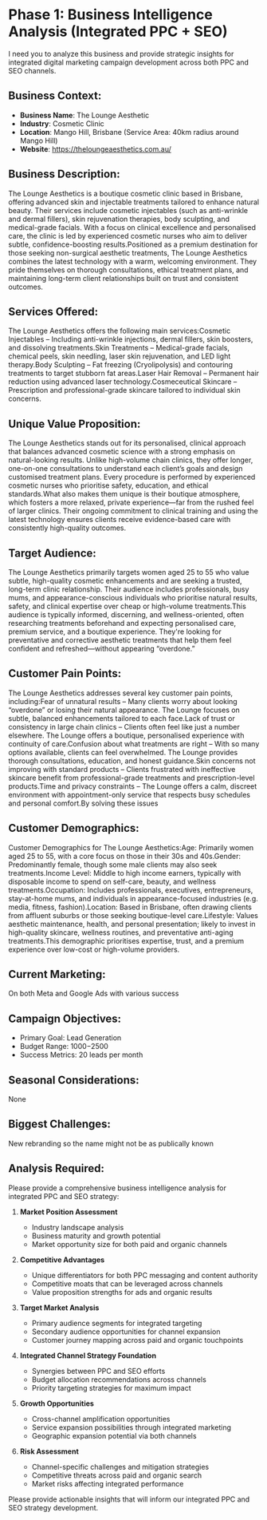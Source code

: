 # Phase 1: Business Intelligence Analysis (Integrated PPC + SEO)

I need you to analyze this business and provide strategic insights for integrated digital marketing campaign development across both PPC and SEO channels.

## Business Context:
- **Business Name**: The Lounge Aesthetic
- **Industry**: Cosmetic Clinic
- **Location**: Mango Hill, Brisbane (Service Area: 40km radius around Mango Hill)
- **Website**: https://theloungeaesthetics.com.au/

## Business Description:
The Lounge Aesthetics is a boutique cosmetic clinic based in Brisbane, offering advanced skin and injectable treatments tailored to enhance natural beauty. Their services include cosmetic injectables (such as anti-wrinkle and dermal fillers), skin rejuvenation therapies, body sculpting, and medical-grade facials. With a focus on clinical excellence and personalised care, the clinic is led by experienced cosmetic nurses who aim to deliver subtle, confidence-boosting results.Positioned as a premium destination for those seeking non-surgical aesthetic treatments, The Lounge Aesthetics combines the latest technology with a warm, welcoming environment. They pride themselves on thorough consultations, ethical treatment plans, and maintaining long-term client relationships built on trust and consistent outcomes.

## Services Offered:
The Lounge Aesthetics offers the following main services:Cosmetic Injectables – Including anti-wrinkle injections, dermal fillers, skin boosters, and dissolving treatments.Skin Treatments – Medical-grade facials, chemical peels, skin needling, laser skin rejuvenation, and LED light therapy.Body Sculpting – Fat freezing (Cryolipolysis) and contouring treatments to target stubborn fat areas.Laser Hair Removal – Permanent hair reduction using advanced laser technology.Cosmeceutical Skincare – Prescription and professional-grade skincare tailored to individual skin concerns.

## Unique Value Proposition:
The Lounge Aesthetics stands out for its personalised, clinical approach that balances advanced cosmetic science with a strong emphasis on natural-looking results. Unlike high-volume chain clinics, they offer longer, one-on-one consultations to understand each client’s goals and design customised treatment plans. Every procedure is performed by experienced cosmetic nurses who prioritise safety, education, and ethical standards.What also makes them unique is their boutique atmosphere, which fosters a more relaxed, private experience—far from the rushed feel of larger clinics. Their ongoing commitment to clinical training and using the latest technology ensures clients receive evidence-based care with consistently high-quality outcomes.

## Target Audience:
The Lounge Aesthetics primarily targets women aged 25 to 55 who value subtle, high-quality cosmetic enhancements and are seeking a trusted, long-term clinic relationship. Their audience includes professionals, busy mums, and appearance-conscious individuals who prioritise natural results, safety, and clinical expertise over cheap or high-volume treatments.This audience is typically informed, discerning, and wellness-oriented, often researching treatments beforehand and expecting personalised care, premium service, and a boutique experience. They're looking for preventative and corrective aesthetic treatments that help them feel confident and refreshed—without appearing “overdone.”

## Customer Pain Points:
The Lounge Aesthetics addresses several key customer pain points, including:Fear of unnatural results – Many clients worry about looking “overdone” or losing their natural appearance. The Lounge focuses on subtle, balanced enhancements tailored to each face.Lack of trust or consistency in large chain clinics – Clients often feel like just a number elsewhere. The Lounge offers a boutique, personalised experience with continuity of care.Confusion about what treatments are right – With so many options available, clients can feel overwhelmed. The Lounge provides thorough consultations, education, and honest guidance.Skin concerns not improving with standard products – Clients frustrated with ineffective skincare benefit from professional-grade treatments and prescription-level products.Time and privacy constraints – The Lounge offers a calm, discreet environment with appointment-only service that respects busy schedules and personal comfort.By solving these issues

## Customer Demographics:
Customer Demographics for The Lounge Aesthetics:Age: Primarily women aged 25 to 55, with a core focus on those in their 30s and 40s.Gender: Predominantly female, though some male clients may also seek treatments.Income Level: Middle to high income earners, typically with disposable income to spend on self-care, beauty, and wellness treatments.Occupation: Includes professionals, executives, entrepreneurs, stay-at-home mums, and individuals in appearance-focused industries (e.g. media, fitness, fashion).Location: Based in Brisbane, often drawing clients from affluent suburbs or those seeking boutique-level care.Lifestyle: Values aesthetic maintenance, health, and personal presentation; likely to invest in high-quality skincare, wellness routines, and preventative anti-aging treatments.This demographic prioritises expertise, trust, and a premium experience over low-cost or high-volume providers.

## Current Marketing:
On both Meta and Google Ads with various success

## Campaign Objectives:
- Primary Goal: Lead Generation
- Budget Range: $1000-$2500
- Success Metrics: 20 leads per month

## Seasonal Considerations:
None

## Biggest Challenges:
New rebranding so the name might not be as publically known

## Analysis Required:

Please provide a comprehensive business intelligence analysis for integrated PPC and SEO strategy:

1. **Market Position Assessment**
   - Industry landscape analysis
   - Business maturity and growth potential
   - Market opportunity size for both paid and organic channels

2. **Competitive Advantages**
   - Unique differentiators for both PPC messaging and content authority
   - Competitive moats that can be leveraged across channels
   - Value proposition strengths for ads and organic results

3. **Target Market Analysis**
   - Primary audience segments for integrated targeting
   - Secondary audience opportunities for channel expansion
   - Customer journey mapping across paid and organic touchpoints

4. **Integrated Channel Strategy Foundation**
   - Synergies between PPC and SEO efforts
   - Budget allocation recommendations across channels
   - Priority targeting strategies for maximum impact

5. **Growth Opportunities**
   - Cross-channel amplification opportunities
   - Service expansion possibilities through integrated marketing
   - Geographic expansion potential via both channels

6. **Risk Assessment**
   - Channel-specific challenges and mitigation strategies
   - Competitive threats across paid and organic search
   - Market risks affecting integrated performance

Please provide actionable insights that will inform our integrated PPC and SEO strategy development.
